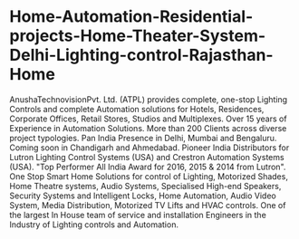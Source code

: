 # Home-Automation-Residential-projects-Home-Theater-System-Delhi-Lighting-control-Rajasthan-Home
AnushaTechnovisionPvt. Ltd. (ATPL) provides complete, one-stop Lighting Controls and complete Automation solutions for Hotels, Residences, Corporate Offices, Retail Stores, Studios and Multiplexes.  Over 15 years of Experience in Automation Solutions. More than 200 Clients across diverse project typologies. Pan India Presence in Delhi, Mumbai and Bengaluru. Coming soon in Chandigarh and Ahmedabad. Pioneer India Distributors for Lutron Lighting Control Systems (USA) and Crestron Automation Systems (USA). "Top Performer All India Award for 2016, 2015 &amp; 2014 from Lutron". One Stop Smart Home Solutions for control of Lighting, Motorized Shades, Home Theatre systems, Audio Systems, Specialised High-end Speakers, Security Systems and Intelligent Locks, Home Automation, Audio Video System, Media Distribution, Motorized TV Lifts and HVAC controls. One of the largest In House team of service and installation Engineers in the Industry of Lighting controls and Automation.
